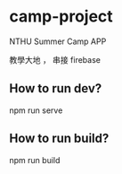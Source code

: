 # camp-project
NTHU Summer Camp APP

教學大地 ， 串接 firebase

## How to run dev?
npm run serve

## How to run build?
npm run build